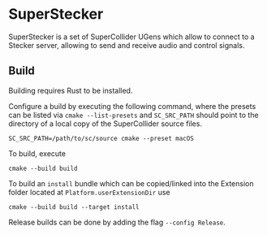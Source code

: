 # SuperStecker

SuperStecker is a set of SuperCollider UGens which allow to connect to a Stecker server, allowing to send and receive audio and control signals.

## Build

Building requires Rust to be installed.

Configure a build by executing the following command, where the presets can be listed via `cmake --list-presets` and `SC_SRC_PATH` should point to the directory of a local copy of the SuperCollider source files.

```shell
SC_SRC_PATH=/path/to/sc/source cmake --preset macOS
```

To build, execute

```shell
cmake --build build
```

To build an `install` bundle which can be copied/linked into the Extension folder located at `Platform.userExtensionDir` use

```shell
cmake --build build --target install
```

Release builds can be done by adding the flag `--config Release`.
